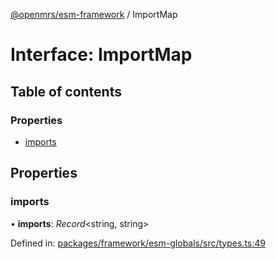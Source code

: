 [@openmrs/esm-framework](../API.md) / ImportMap

# Interface: ImportMap

## Table of contents

### Properties

- [imports](importmap.md#imports)

## Properties

### imports

• **imports**: *Record*<string, string\>

Defined in: [packages/framework/esm-globals/src/types.ts:49](https://github.com/openmrs/openmrs-esm-core/blob/master/packages/framework/esm-globals/src/types.ts#L49)
